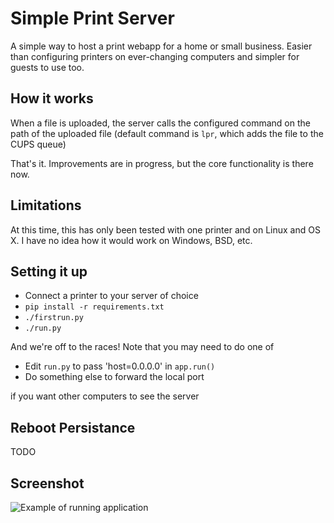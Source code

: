 Simple Print Server
===================
A simple way to host a print webapp for a home or small business. Easier than configuring printers on ever-changing computers and simpler for guests to use too. 


How it works
------------
When a file is uploaded, the server calls the configured command on the path of the uploaded file (default command is `lpr`, which adds the file to the CUPS queue)

That's it. Improvements are in progress, but the core functionality is there now. 


Limitations
-----------
At this time, this has only been tested with one printer and on Linux and OS X. I have no idea how it would work on Windows, BSD, etc.


Setting it up
-------------
 * Connect a printer to your server of choice
 * `pip install -r requirements.txt`
 * `./firstrun.py`
 * `./run.py`

And we're off to the races! Note that you may need to do one of
 * Edit `run.py` to pass 'host=0.0.0.0' in `app.run()`
 * Do something else to forward the local port  

if you want other computers to see the server


Reboot Persistance
------------------
TODO

Screenshot
----------
![Example of running application](http://i.imgur.com/poZ6ouj.png)
